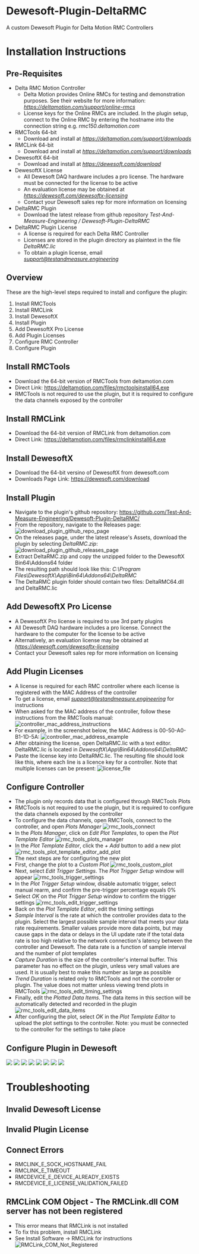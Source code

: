 # Dewesoft-Plugin-DeltaRMC
A custom Dewesoft Plugin for Delta Motion RMC Controllers

# Installation Instructions
## Pre-Requisites
* Delta RMC Motion Controller
  * Delta Motion provides Online RMCs for testing and demonstration purposes. See their website for more information: *https://deltamotion.com/support/online-rmcs*
  * License keys for the Online RMCs are included. In the plugin setup, connect to the Online RMC by entering the hostname into the connection string e.g. *rmc150.deltamotion.com*
* RMCTools 64-bit
  * Download and install at *https://deltamotion.com/support/downloads*
* RMCLink 64-bit
  * Download and install at *https://deltamotion.com/support/downloads*
* DewesoftX 64-bit
  * Download and install at *https://dewesoft.com/download*
* DewesoftX License
  * All Dewesoft DAQ hardware includes a pro license. The hardware must be connected for the license to be active
  * An evaluation license may be obtained at *https://dewesoft.com/dewesoftx-licensing*
  * Contact your Dewesoft sales rep for more information on licensing
* DeltaRMC Plugin
  * Download the latest release from github repository *Test-And-Measure-Engineering / Dewesoft-Plugin-DeltaRMC*
* DeltaRMC Plugin License
  * A license is required for each Delta RMC Controller
  * Licenses are stored in the plugin directory as plaintext in the file *DeltaRMC.lic*
  * To obtain a plugin license, email *support@testandmeasure.engineering*

## Overview
These are the high-level steps required to install and configure the plugin:
1) Install RMCTools
2) Install RMCLink
3) Install DewesoftX
4) Install Plugin
5) Add DewesoftX Pro License
6) Add Plugin Licenses
7) Configure RMC Controller
8) Configure Plugin

## Install RMCTools
* Download the 64-bit version of RMCTools from deltamotion.com
* Direct Link: https://deltamotion.com/files/rmctoolsinstall64.exe
* RMCTools is not required to use the plugin, but it is required to configure the data channels exposed by the controller

## Install RMCLink
* Download the 64-bit version of RMCLink from deltamotion.com
* Direct Link: https://deltamotion.com/files/rmclinkinstall64.exe

## Install DewesoftX
* Download the 64-bit versino of DewesoftX from dewesoft.com
* Downloads Page Link: https://dewesoft.com/download

## Install Plugin
* Navigate to the plugin's github repository: https://github.com/Test-And-Measure-Engineering/Dewesoft-Plugin-DeltaRMC/
* From the repository, navigate to the Releases page:
![download_plugin_github_repo_page](https://github.com/Test-And-Measure-Engineering/Dewesoft-Plugin-DeltaRMC/assets/150857697/6a1d37f9-db02-4e91-8590-d031c34ba0d5)
* On the releases page, under the latest release's Assets, download the plugin by selecting *DeltaRMC.zip*:
![download_plugin_github_releases_page](https://github.com/Test-And-Measure-Engineering/Dewesoft-Plugin-DeltaRMC/assets/150857697/0c4c5e71-d28a-49bb-9869-95e6e6493c1f)
* Extract DeltaRMC.zip and copy the unzipped folder to the DewesoftX Bin64\Addons64 folder
* The resulting path should look like this: *C:\Program Files\DewesoftX\App\Bin64\Addons64\DeltaRMC*
* The DeltaRMC plugin folder should contain two files: DeltaRMC64.dll and DeltaRMC.lic

## Add DewesoftX Pro License
* A DewesoftX Pro license is required to use 3rd party plugins
* All Dewesoft DAQ hardware includes a pro license. Connect the hardware to the computer for the license to be active
* Alternatively, an evaluation license may be obtained at *https://dewesoft.com/dewesoftx-licensing*
* Contact your Dewesoft sales rep for more information on licensing

## Add Plugin Licenses
* A license is required for each RMC controller where each license is registered with the MAC Address of the controller
* To get a license, email *support@testandmeasure.engineering* for instructions
* When asked for the MAC address of the controller, follow these instructions from the RMCTools manual:
![controller_mac_address_instructions](https://github.com/Test-And-Measure-Engineering/Dewesoft-Plugin-DeltaRMC/assets/150857697/4571d27e-aad3-4be4-bd91-bda1c64af75c)
* For example, in the screenshot below, the MAC Address is 00-50-A0-B1-1D-5A:
![controller_mac_address_example](https://github.com/Test-And-Measure-Engineering/Dewesoft-Plugin-DeltaRMC/assets/150857697/be028e3e-96ea-4241-ab11-ff75d2e2425e)
* After obtaining the license, open DeltaRMC.lic with a text editor. DeltaRMC.lic is located in *DewesoftX\App\Bin64\Addons64\DeltaRMC*
* Paste the license key into DeltaRMC.lic. The resulting file should look like this, where each line is a licence key for a controller. Note that multiple licenses can be present:
![license_file](https://github.com/Test-And-Measure-Engineering/Dewesoft-Plugin-DeltaRMC/assets/150857697/23a9bfea-34e8-4c57-9dbe-7c33a2c61f7b)

## Configure Controller
* The plugin only records data that is configured through RMCTools Plots
* RMCTools is not required to use the plugin, but it is required to configure the data channels exposed by the controller
* To configure the data channels, open RMCTools, connect to the controller, and open *Plots Manager*
![rmc_tools_connect](https://github.com/Test-And-Measure-Engineering/Dewesoft-Plugin-DeltaRMC/assets/150857697/7e58a739-fc78-4770-a8bc-29e0253845a4)
* In the *Plots Manager*, click on *Edit Plot Templates*, to open the *Plot Template Editor*
![rmc_tools_plots_manager](https://github.com/Test-And-Measure-Engineering/Dewesoft-Plugin-DeltaRMC/assets/150857697/75db50c3-1074-4e27-9137-4453a90ffe45)
* In the *Plot Template Editor*, click the *+ Add* button to add a new plot
![rmc_tools_plot_template_editor_add_plot](https://github.com/Test-And-Measure-Engineering/Dewesoft-Plugin-DeltaRMC/assets/150857697/39ce2cf1-8a73-471d-b25a-d15be9591f1d)
* The next steps are for configuring the new plot
* First, change the plot to a *Custom Plot*
![rmc_tools_custom_plot](https://github.com/Test-And-Measure-Engineering/Dewesoft-Plugin-DeltaRMC/assets/150857697/ce8a064f-df79-4793-b0bc-b13fbe412da5)
* Next, select *Edit Trigger Settings*. The *Plot Trigger Setup* window will appear
![rmc_tools_trigger_settings](https://github.com/Test-And-Measure-Engineering/Dewesoft-Plugin-DeltaRMC/assets/150857697/a7189db8-1829-4cf3-b4ea-67a65163cbcf)
* In the *Plot Trigger Setup* window, disable automatic trigger, select manual rearm, and confirm the pre-trigger percentage equals 0%
* Select *OK* on the *Plot Trigger Setup* window to confirm the trigger settings
![rmc_tools_edit_trigger_settings](https://github.com/Test-And-Measure-Engineering/Dewesoft-Plugin-DeltaRMC/assets/150857697/5af6124f-a160-476e-babe-24175b2e7c8e)
* Back on the *Plot Template Editor*, edit the timing settings
* *Sample Interval* is the rate at which the controller provides data to the plugin. Select the largest possible sample interval that meets your data rate requirements. Smaller values provide more data points, but may cause gaps in the data or delays in the UI update rate if the total data rate is too high relative to the network connection's latency between the controller and Dewesoft. The data rate is a function of sample interval and the number of plot templates
* *Capture Duration* is the size of the controller's internal buffer. This parameter has no effect on the plugin, unless very small values are used. It is usually best to make this number as large as possible
* *Trend Duration* is related only to RMCTools and not the controller or plugin. The value does not matter unless viewing trend plots in RMCTools
![rmc_tools_edit_timing_settings](https://github.com/Test-And-Measure-Engineering/Dewesoft-Plugin-DeltaRMC/assets/150857697/b645ece6-9ead-4304-ad41-4ecf4fb671e2)
* Finally, edit the *Plotted Data Items*. The data items in this section will be automatically detected and recorded in the plugin
![rmc_tools_edit_data_items](https://github.com/Test-And-Measure-Engineering/Dewesoft-Plugin-DeltaRMC/assets/150857697/56361c7e-73dd-40b3-9dc5-06858fb35c33)
* After configuring the plot, select *OK* in the *Plot Template Editor* to upload the plot settings to the controller. Note: you must be connected to the controller for the settings to take place

## Configure Plugin in Dewesoft
![](https://github.com/Test-And-Measure-Engineering/Dewesoft-Plugin-DeltaRMC/assets/150857697/fb10a7dd-17c2-4305-ba57-99e10d798fd5)
![](https://github.com/Test-And-Measure-Engineering/Dewesoft-Plugin-DeltaRMC/assets/150857697/5706c778-9a88-4959-84e7-6f0262c42950)
![](https://github.com/Test-And-Measure-Engineering/Dewesoft-Plugin-DeltaRMC/assets/150857697/f978df99-d8fa-4acf-b038-a0ea30670f20)
![](https://github.com/Test-And-Measure-Engineering/Dewesoft-Plugin-DeltaRMC/assets/150857697/4ae96cf0-b13f-4ef1-a6a3-dcfaef737cfd)
![](https://github.com/Test-And-Measure-Engineering/Dewesoft-Plugin-DeltaRMC/assets/150857697/d409e384-6d62-4be5-b792-7d01ea4a8f5f)
![](https://github.com/Test-And-Measure-Engineering/Dewesoft-Plugin-DeltaRMC/assets/150857697/5288e630-6c55-4150-9909-542b1878eb8c)
![](https://github.com/Test-And-Measure-Engineering/Dewesoft-Plugin-DeltaRMC/assets/150857697/a07c8022-e073-4c2f-9dc0-8682cd347d76)
![](https://github.com/Test-And-Measure-Engineering/Dewesoft-Plugin-DeltaRMC/assets/150857697/9adcfe12-a5b3-4695-ab80-c491cf0f9657)

# Troubleshooting
## Invalid Dewesoft License
## Invalid Plugin License
## Connect Errors
* RMCLINK_E_SOCK_HOSTNAME_FAIL
* RMCLINK_E_TIMEOUT
* RMCDEVICE_E_DEVICE_ALREADY_EXISTS
* RMCDEVICE_E_LICENSE_VALIDATION_FAILED
## RMCLink COM Object - The RMCLink.dll COM server has not been registered
* This error means that RMCLink is not installed
* To fix this problem, install RMCLink
* See Install Software -> RMCLink for instructions
![RMCLink_COM_Not_Registered](https://github.com/Test-And-Measure-Engineering/Dewesoft-Plugin-DeltaRMC/assets/150857697/b1f60e64-70a5-48af-98f8-8c550bc7d68b)



